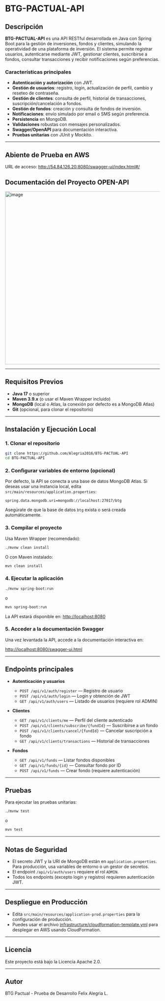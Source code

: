 # BTG-PACTUAL-API

## Descripción

**BTG-PACTUAL-API** es una API RESTful desarrollada en Java con Spring Boot para la gestión de inversiones, fondos y clientes, simulando la operatividad de una plataforma de inversión. El sistema permite registrar usuarios, autenticarse mediante JWT, gestionar clientes, suscribirse a fondos, consultar transacciones y recibir notificaciones según preferencias.

### Características principales

- **Autenticación y autorización** con JWT.
- **Gestión de usuarios**: registro, login, actualización de perfil, cambio y reseteo de contraseña.
- **Gestión de clientes**: consulta de perfil, historial de transacciones, suscripción/cancelación a fondos.
- **Gestión de fondos**: creación y consulta de fondos de inversión.
- **Notificaciones**: envío simulado por email o SMS según preferencia.
- **Persistencia** en MongoDB.
- **Validaciones** robustas con mensajes personalizados.
- **Swagger/OpenAPI** para documentación interactiva.
- **Pruebas unitarias** con JUnit y Mockito.

---
## Abiente de Prueba en AWS
URL de acceso: http://54.84.126.20:8080/swagger-ui/index.html#/ 
## Documentación del Proyecto OPEN-API

<img width="1352" height="564" alt="image" src="https://github.com/user-attachments/assets/4cf7a238-e7b7-4ba0-8629-c14ea4339097" />

---

## Requisitos Previos

- **Java 17** o superior
- **Maven 3.9.x** (o usar el Maven Wrapper incluido)
- **MongoDB** (local o Atlas, la conexión por defecto es a MongoDB Atlas)
- **Git** (opcional, para clonar el repositorio)

---

## Instalación y Ejecución Local

### 1. Clonar el repositorio

```sh
git clone https://github.com/Alegria2016/BTG-PACTUAL-API
cd BTG-PACTUAL-API
```

### 2. Configurar variables de entorno (opcional)

Por defecto, la API se conecta a una base de datos MongoDB Atlas. Si deseas usar una instancia local, edita `src/main/resources/application.properties`:

```properties
spring.data.mongodb.uri=mongodb://localhost:27017/btg
```

Asegúrate de que la base de datos `btg` exista o será creada automáticamente.

### 3. Compilar el proyecto

Usa Maven Wrapper (recomendado):

```sh
./mvnw clean install
```

O con Maven instalado:

```sh
mvn clean install
```

### 4. Ejecutar la aplicación

```sh
./mvnw spring-boot:run
```
o
```sh
mvn spring-boot:run
```

La API estará disponible en: [http://localhost:8080](http://localhost:8080)

### 5. Acceder a la documentación Swagger

Una vez levantada la API, accede a la documentación interactiva en:

[http://localhost:8080/swagger-ui.html](http://localhost:8080/swagger-ui.html)

---

## Endpoints principales

- **Autenticación y usuarios**
  - `POST /api/v1/auth/register` — Registro de usuario
  - `POST /api/v1/auth/login` — Login y obtención de JWT
  - `GET /api/v1/auth/users` — Listado de usuarios (requiere rol ADMIN)

- **Clientes**
  - `GET /api/v1/clients/me` — Perfil del cliente autenticado
  - `POST /api/v1/clients/subscribe/{fundId}` — Suscribirse a un fondo
  - `POST /api/v1/clients/cancel/{fundId}` — Cancelar suscripción a fondo
  - `GET /api/v1/clients/transactions` — Historial de transacciones

- **Fondos**
  - `GET /api/v1/funds` — Listar fondos disponibles
  - `GET /api/v1/funds/{id}` — Consultar fondo por ID
  - `POST /api/v1/funds` — Crear fondo (requiere autenticación)

---

## Pruebas

Para ejecutar las pruebas unitarias:

```sh
./mvnw test
```
o
```sh
mvn test
```

---

## Notas de Seguridad

- El secreto JWT y la URI de MongoDB están en `application.properties`. Para producción, usa variables de entorno o un gestor de secretos.
- El endpoint `/api/v1/auth/users` requiere el rol `ADMIN`.
- Todos los endpoints (excepto login y registro) requieren autenticación JWT.

---

## Despliegue en Producción

- Edita `src/main/resources/application-prod.properties` para la configuración de producción.
- Puedes usar el archivo [infrastructure/cloudformation-template.yml](infrastructure/cloudformation-template.yml) para desplegar en AWS usando CloudFormation.

---

## Licencia

Este proyecto está bajo la Licencia Apache 2.0.

---

## Autor

BTG Pactual - Prueba de Desarrollo Felix Alegria L.
